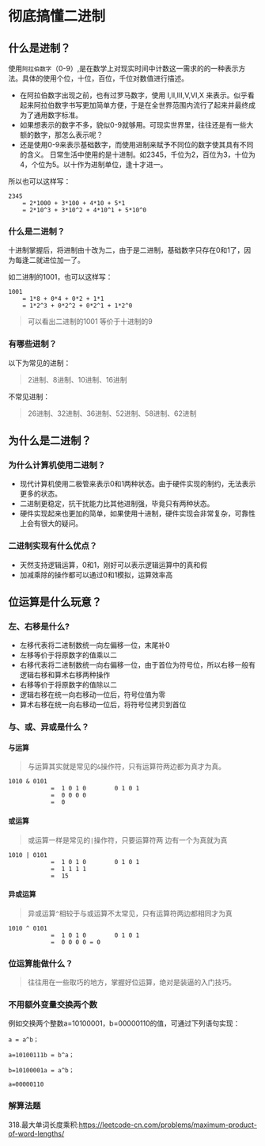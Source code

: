# 彻底搞懂二进制

## 什么是进制？

使用`阿拉伯数字`（0-9）,是在数学上对现实时间中计数这一需求的的一种表示方法。具体的使用个位，十位，百位，千位对数值进行描述。

- 在阿拉伯数字出现之前，也有过罗马数字，使用 I,II,III,V,VI,X 来表示。似乎看起来阿拉伯数字书写更加简单方便，于是在全世界范围内流行了起来并最终成为了通用数字标准。
- 如果想表示的数字不多，貌似0-9就够用。可现实世界里，往往还是有一些大额的数字，那怎么表示呢？
- 还是使用0-9来表示基础数字，而使用进制来赋予不同位的数字使其具有不同的含义。
日常生活中使用的是十进制。如2345，千位为2，百位为3，十位为4，个位为5。以十作为进制单位，逢十才进一。

所以也可以这样写：
```
2345 
    = 2*1000 + 3*100 + 4*10 + 5*1           
    = 2*10^3 + 3*10^2 + 4*10^1 + 5*10^0
```
### 什么是二进制？

十进制掌握后，将进制由十改为二，由于是二进制，基础数字只存在0和1了，因为每逢二就进位加一了。

如二进制的1001，也可以这样写：
```
1001 
    = 1*8 + 0*4 + 0*2 + 1*1     
    = 1*2^3 + 0*2^2 + 0*2^1 + 1*2^0
```
> 可以看出二进制的1001 等价于十进制的9



### 有哪些进制？

以下为常见的进制：

> 2进制、8进制、10进制、16进制

不常见进制：

> 26进制、32进制、36进制、52进制、58进制、62进制

## 为什么是二进制？



### 为什么计算机使用二进制？

- 现代计算机使用二极管来表示0和1两种状态。由于硬件实现的制约，无法表示更多的状态。
- 二进制更稳定，抗干扰能力比其他进制强，毕竟只有两种状态。
- 硬件实现起来也更加的简单，如果使用十进制，硬件实现会非常复杂，可靠性上会有很大的疑问。


### 二进制实现有什么优点？

- 天然支持逻辑运算，0和1，刚好可以表示逻辑运算中的真和假
- 加减乘除的操作都可以通过0和1模拟，运算效率高


## 位运算是什么玩意？

### 左、右移是什么?

- 左移代表将二进制数统一向左偏移一位，末尾补0
- 左移等价于将原数字的值乘以二
- 右移代表将二进制数统一向右偏移一位，由于首位为符号位，所以右移一般有逻辑右移和算术右移两种操作
- 右移等价于将原数字的值除以二
- 逻辑右移在统一向右移动一位后，符号位值为零
- 算术右移在统一向右移动一位后，将符号位拷贝到首位
### 与、或、异或是什么？

#### 与运算

> 与运算其实就是常见的`&`操作符，只有运算符两边都为真才为真。
```
1010 & 0101  
            =  1 0 1 0        0 1 0 1                          
            =  0 0 0 0 
            =  0
```
#### 或运算

> 或运算一样是常见的`|`操作符，只要运算符两 边有一个为真就为真
```
1010 | 0101  
            =  1 0 1 0        0 1 0 1                          
            =  1 1 1 1 
            =  15
```
#### 异或运算

> 异或运算`^`相较于与或运算不太常见，只有运算符两边都相同才为真
```
1010 ^ 0101  
            =  1 0 1 0        0 1 0 1                          
            =  0 0 0 0 = 0
```
### 位运算能做什么？

> 往往用在一些取巧的地方，掌握好位运算，绝对是装逼的入门技巧。

### 不用额外变量交换两个数

例如交换两个整数a=10100001，b=00000110的值，可通过下列语句实现：
```
a = a^b； 　　

a=10100111b = b^a； 　　

b=10100001a = a^b； 　　

a=00000110

```
### 解算法题

318.最大单词长度乘积:https://leetcode-cn.com/problems/maximum-product-of-word-lengths/
